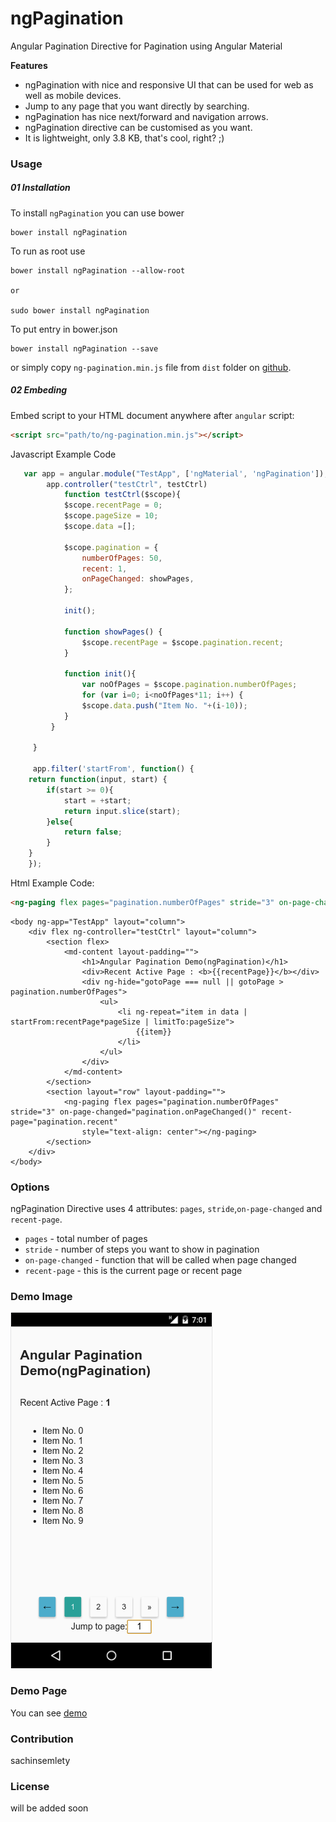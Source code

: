 # ngPagination
Angular Pagination Directive for Pagination using Angular Material


**Features**
- ngPagination with nice and responsive UI that can be used for web as well as mobile devices.
- Jump to any page that you want directly by searching.
- ngPagination has nice next/forward  and navigation arrows.
- ngPagination directive can be customised as you want.
- It is lightweight, only 3.8 KB, that's cool, right? ;)

### Usage

##### 01 Installation

To install `ngPagination` you can use bower

```
bower install ngPagination
```

To run as root use

```
bower install ngPagination --allow-root

or

sudo bower install ngPagination

```

To put entry in bower.json

```
bower install ngPagination --save
```

or simply copy `ng-pagination.min.js` file from `dist` folder on [github](https://github.com/sachinsemlety/ngPagination/blob/master/dist/ng-pagination.min.js).

##### 02 Embeding
Embed script to your HTML document anywhere after `angular` script:

```html
<script src="path/to/ng-pagination.min.js"></script>
```

Javascript Example Code

```javascript
   var app = angular.module("TestApp", ['ngMaterial', 'ngPagination']);
        app.controller("testCtrl", testCtrl)
            function testCtrl($scope){
            $scope.recentPage = 0;
            $scope.pageSize = 10;
            $scope.data =[];

            $scope.pagination = {
                numberOfPages: 50,
                recent: 1,
                onPageChanged: showPages,
            };

            init();

            function showPages() {
                $scope.recentPage = $scope.pagination.recent;
            }

            function init(){
                var noOfPages = $scope.pagination.numberOfPages;
                for (var i=0; i<noOfPages*11; i++) {
                $scope.data.push("Item No. "+(i-10));
            }
         }

     }

     app.filter('startFrom', function() {
    return function(input, start) {
        if(start >= 0){
            start = +start;
            return input.slice(start);
        }else{
            return false;
        }
    }
    });

```

Html Example Code:

```html
<ng-paging flex pages="pagination.numberOfPages" stride="3" on-page-changed="pagination.onPageChanged()" recent-page="pagination.recent" style="text-align: center"></ng-paging>
```

```Full demo html code
<body ng-app="TestApp" layout="column">
    <div flex ng-controller="testCtrl" layout="column">
        <section flex>
            <md-content layout-padding="">
                <h1>Angular Pagination Demo(ngPagination)</h1>
                <div>Recent Active Page : <b>{{recentPage}}</b></div>
                <div ng-hide="gotoPage === null || gotoPage > pagination.numberOfPages">
                    <ul>
                        <li ng-repeat="item in data | startFrom:recentPage*pageSize | limitTo:pageSize">
                            {{item}}
                        </li>
                    </ul>
                </div>
            </md-content>
        </section>
        <section layout="row" layout-padding="">
            <ng-paging flex pages="pagination.numberOfPages" stride="3" on-page-changed="pagination.onPageChanged()" recent-page="pagination.recent"
                style="text-align: center"></ng-paging>
        </section>
    </div>
</body>
```

### Options
ngPagination Directive uses 4 attributes: `pages`, `stride`,`on-page-changed` and `recent-page`.
- `pages` - total number of pages
- `stride` - number of steps you want to show in pagination
- `on-page-changed` - function that will be called when page changed
- `recent-page` - this is the current page or recent page


### Demo Image

![demo image](https://github.com/sachinsemlety/ngPagination/blob/master/demo/ngPagination_demo.png)

### Demo Page

You can see [demo](https://jsfiddle.net/sachinsemlety/u34rc66c/)

### Contribution
sachinsemlety

### License
will be added soon